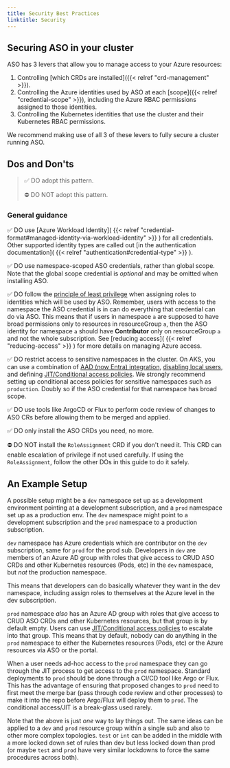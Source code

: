 ```yaml
---
title: Security Best Practices
linktitle: Security
---
```


## Securing ASO in your cluster

ASO has 3 levers that allow you to manage access to your Azure resources:

1. Controlling [which CRDs are installed]({{< relref "crd-management" >}}).
2. Controlling the Azure identities used by ASO at each [scope]({{< relref "credential-scope" >}}), 
   including the Azure RBAC permissions assigned to those identities.
3. Controlling the Kubernetes identities that use the cluster and their Kubernetes RBAC permissions.

We recommend making use of all 3 of these levers to fully secure a cluster running ASO.

## Dos and Don'ts

> ✅ DO adopt this pattern.
> 
> ⛔ DO NOT adopt this pattern.

### General guidance

✅ DO use [Azure Workload Identity]( {{< relref "credential-format#managed-identity-via-workload-identity" >}} ) for all
credentials. Other supported identity types are called out
[in the authentication documentation]( {{< relref "authentication#credential-type" >}} ).

✅ DO use namespace-scoped ASO credentials, rather than global scope. Note that the global scope credential is _optional_ 
and may be omitted when installing ASO.

✅ DO follow the [principle of least privilege](https://learn.microsoft.com/entra/identity/role-based-access-control/best-practices#1-apply-principle-of-least-privilege)
when assigning roles to identities which will be used by ASO. Remember, users with access to the namespace the 
ASO credential is in can do everything that credential can do via ASO. This means that if users in namespace `a` 
are supposed to have broad permissions only to resources in resourceGroup `a`, then the ASO 
identity for namespace `a` should have **Contributor** only on resourceGroup `a` and not the whole 
subscription. See [reducing access]( {{< relref "reducing-access" >}} ) for more details on managing Azure access.

✅ DO restrict access to sensitive namespaces in the cluster. On AKS, you can use a combination of
[AAD (now Entra) integration](https://learn.microsoft.com/en-us/azure/aks/enable-authentication-microsoft-entra-id),
[disabling local users](https://learn.microsoft.com/en-us/azure/aks/manage-local-accounts-managed-azure-ad), and
defining [JIT/Conditional access policies](https://learn.microsoft.com/en-us/azure/aks/access-control-managed-azure-ad).
We strongly recommend setting up conditional access policies for sensitive namespaces such as `production`. Doubly so
if the ASO credential for that namespace has broad scope.

✅ DO use tools like ArgoCD or Flux to perform code review of changes to ASO CRs before allowing them to be
merged and applied.

✅ DO only install the ASO CRDs you need, no more.

⛔ DO NOT install the `RoleAssignment` CRD if you don't need it. This CRD can enable escalation of privilege if not
used carefully. If using the `RoleAssignment`, follow the other DOs in this guide to do it safely.

## An Example Setup

A possible setup might be a `dev` namespace set up as a development environment pointing at a development subscription, 
and a `prod` namespace set up as a production env. The `dev` namespace might point to a development subscription 
and the `prod` namespace to a production subscription.

`dev` namespace has Azure credentials which are contributor on the `dev` subscription, 
same for `prod` for the prod sub. Developers in `dev` are members of an Azure AD group with roles that give 
access to CRUD ASO CRDs and other Kubernetes resources (Pods, etc) in the `dev` namespace, but _not_ the production 
namespace.

This means that developers can do basically whatever they want in the dev namespace, including assign roles to 
themselves at the Azure level in the dev subscription.

`prod` namespace _also_ has an Azure AD group with roles that give access to CRUD ASO CRDs and other 
Kubernetes resources, but that group is by default empty. 
Users can use [JIT/Conditional access policies](https://learn.microsoft.com/azure/aks/access-control-managed-azure-ad)
to escalate into that group. This means that by default, nobody can do anything in the `prod` namespace to 
either the Kubernetes resources (Pods, etc) or the Azure resources via ASO or the portal.

When a user needs ad-hoc access to the `prod` namespace they can go through the JIT process to get 
access to the `prod` namespace. Standard deployments to `prod` should be done through a CI/CD tool 
like Argo or Flux. This has the advantage of ensuring that proposed changes to `prod` need to first meet the merge bar 
(pass through code review and other processes) to make it into the repo before Argo/Flux will deploy them to `prod`. 
The conditional access/JIT is a break-glass used rarely.

Note that the above is just _one_ way to lay things out. The same ideas can be applied to a `dev` and `prod` resource group 
within a single sub and also to other more complex topologies. `test` or `int` can be added in the middle with a more 
locked down set of rules than dev but less locked down than prod (or maybe `test` and `prod` have very similar 
lockdowns to force the same procedures across both).
